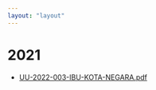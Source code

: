 ```yaml
---
layout: "layout"
---
```

# 2021
* [UU-2022-003-IBU-KOTA-NEGARA.pdf](UU-2022-003-IBU-KOTA-NEGARA.pdf)
